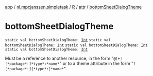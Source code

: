 [app](../../../index.md) / [nl.mpcjanssen.simpletask](../../index.md) / [R](../index.md) / [attr](index.md) / [bottomSheetDialogTheme](.)

# bottomSheetDialogTheme

`static val bottomSheetDialogTheme: `[`Int`](https://kotlinlang.org/api/latest/jvm/stdlib/kotlin/-int/index.html)
`static val bottomSheetDialogTheme: `[`Int`](https://kotlinlang.org/api/latest/jvm/stdlib/kotlin/-int/index.html)
`static val bottomSheetDialogTheme: `[`Int`](https://kotlinlang.org/api/latest/jvm/stdlib/kotlin/-int/index.html)
`static val bottomSheetDialogTheme: `[`Int`](https://kotlinlang.org/api/latest/jvm/stdlib/kotlin/-int/index.html)

Must be a reference to another resource, in the form "`@[+][*package*:]*type*:*name*`" or to a theme attribute in the form "`?[*package*:][*type*:]*name*`".

